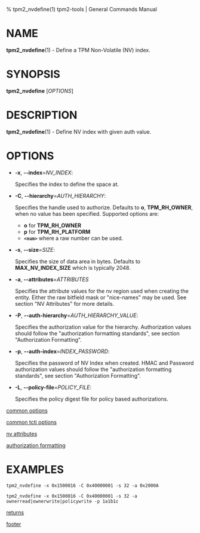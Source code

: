 % tpm2_nvdefine(1) tpm2-tools | General Commands Manual

# NAME

**tpm2_nvdefine**(1) - Define a TPM Non-Volatile (NV) index.

# SYNOPSIS

**tpm2_nvdefine** [*OPTIONS*]

# DESCRIPTION

**tpm2_nvdefine**(1) - Define NV index with given auth value.

# OPTIONS

  * **-x**, **\--index**=_NV\_INDEX_:

    Specifies the index to define the space at.

  * **-C**, **\--hierarchy**=_AUTH\_HIERARCHY_:

    Specifies the handle used to authorize. Defaults to **o**, **TPM_RH_OWNER**,
    when no value has been specified.
    Supported options are:
      * **o** for **TPM_RH_OWNER**
      * **p** for **TPM_RH_PLATFORM**
      * **`<num>`** where a raw number can be used.

  * **-s**, **\--size**=_SIZE_:

    Specifies the size of data area in bytes. Defaults to **MAX_NV_INDEX_SIZE**
    which is typically 2048.

  * **-a**, **\--attributes**=_ATTRIBUTES_

    Specifies the attribute values for the nv region used when creating the
    entity. Either the raw bitfield mask or "nice-names" may be used. See
    section "NV Attributes" for more details.

  * **-P**, **\--auth-hierarchy**=_AUTH\_HIERARCHY\_VALUE_:

    Specifies the authorization value for the hierarchy. Authorization values
    should follow the "authorization formatting standards", see section
    "Authorization Formatting".

  * **-p**, **\--auth-index**=_INDEX\_PASSWORD_:

    Specifies the password of NV Index when created.
    HMAC and Password authorization values should follow the "authorization
    formatting standards", see section "Authorization Formatting".

  * **-L**, **\--policy-file**=_POLICY\_FILE_:

    Specifies the policy digest file for policy based authorizations.

[common options](common/options.md)

[common tcti options](common/tcti.md)

[nv attributes](common/nv-attrs.md)

[authorization formatting](common/authorizations.md)

# EXAMPLES

```
tpm2_nvdefine -x 0x1500016 -C 0x40000001 -s 32 -a 0x2000A

tpm2_nvdefine -x 0x1500016 -C 0x40000001 -s 32 -a ownerread|ownerwrite|policywrite -p 1a1b1c
```

[returns](common/returns.md)

[footer](common/footer.md)
